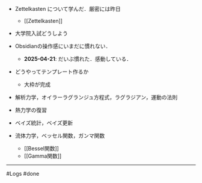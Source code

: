 - Zettelkasten について学んだ．厳密には昨日
	- [[Zettelkasten]]
- 大学院入試どうしよう
- Obsidianの操作感にいまだに慣れない．
	- **2025-04-21**: だいぶ慣れた．感動している．
- どうやってテンプレート作るか
	- 大枠が完成

- 解析力学，オイラーラグランジュ方程式，ラグラジアン，運動の法則
- 熱力学の復習
- ベイズ統計，ベイズ更新
- 流体力学，ベッセル関数，ガンマ関数
	- [[Bessel関数]]
	- [[Gamma関数]]
---
#Logs #done 